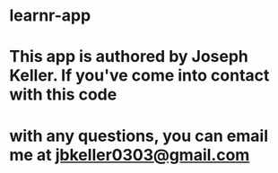 # learnr-app
# This app is authored by Joseph Keller. If you've come into contact with this code
# with any questions, you can email me at jbkeller0303@gmail.com